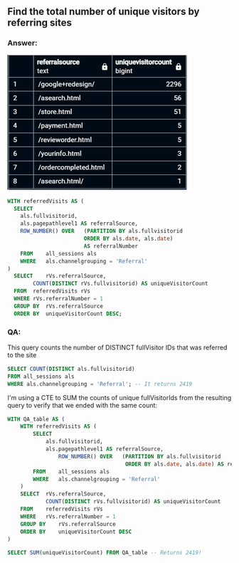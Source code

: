 ## Find the total number of unique visitors by referring sites


### Answer:
![referral source](../img/referral.png)
```sql
WITH referredVisits AS (
  SELECT
    als.fullvisitorid,
    als.pagepathlevel1 AS referralSource,
    ROW_NUMBER() OVER 	(PARTITION BY als.fullvisitorid
                        ORDER BY als.date, als.date)
                        AS referralNumber
    FROM	all_sessions als
    WHERE	als.channelgrouping = 'Referral'
)
  SELECT	rVs.referralSource,
        COUNT(DISTINCT rVs.fullvisitorid) AS uniqueVisitorCount
  FROM	referredVisits rVs
  WHERE	rVs.referralNumber = 1
  GROUP BY	rVs.referralSource
  ORDER BY	uniqueVisitorCount DESC;
```

### QA:
This query counts the number of DISTINCT fullVisitor IDs that was referred to the site

```sql
SELECT COUNT(DISTINCT als.fullvisitorid)
FROM all_sessions als
WHERE als.channelgrouping = 'Referral'; -- It returns 2419
```

I'm using a CTE to SUM the counts of unique fullVisitorIds from the resulting query to verify that we ended with the same count:
```sql
WITH QA_table AS (
	WITH referredVisits AS (
		SELECT
			als.fullvisitorid,
			als.pagepathlevel1 AS referralSource,
				ROW_NUMBER() OVER 	(PARTITION BY als.fullvisitorid
									 ORDER BY als.date, als.date) AS referralNumber
		FROM	all_sessions als
		WHERE	als.channelgrouping = 'Referral'
	)
	SELECT	rVs.referralSource,
			COUNT(DISTINCT rVs.fullvisitorid) AS uniqueVisitorCount
	FROM	referredVisits rVs
	WHERE	rVs.referralNumber = 1
	GROUP BY	rVs.referralSource
	ORDER BY	uniqueVisitorCount DESC
)	
```

```sql
SELECT SUM(uniqueVisitorCount) FROM QA_table -- Returns 2419!
```